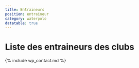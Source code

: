 ```yaml
---
title: Entraineurs
position: entraineur
category: waterpolo
datatable: true
---
```


# Liste des entraineurs des clubs

{% include wp_contact.md %}